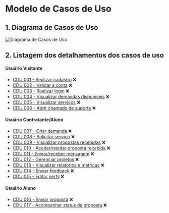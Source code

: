 # Modelo de Casos de Uso

## 1. Diagrama de Casos de Uso

![Diagrama de Casos de Uso](cdu.png)

## 2. Listagem dos detalhamentos dos casos de uso

#### Usuário Visitante

* [CDU 001 - Realizar cadastro](docs/cdu/cdu-001/cdu-001.md) ❌
* [CDU 002 - Validar a conta](docs/cdu/cdu-002/cdu-002.md) ❌
* [CDU 003 - Realizar login](docs/cdu/cdu-003/cdu-003.md) ❌
* [CDU 004 - Visualizar demandas disponíveis](docs/cdu/cdu-004/cdu-004.md) ❌
* [CDU 005 - Visualizar serviços](docs/cdu/cdu-005/cdu-005.md) ❌
* [CDU 006 - Abrir chamado de suporte](docs/cdu/cdu-006/cdu-006.md) ❌

#### Usuário Contratante/Aluno

* [CDU 007 - Criar demanda](docs/cdu/cdu-007/cdu-007.md) ❌
* [CDU 008 - Solicitar serviço](docs/cdu/cdu-008/cdu-008.md) ❌
* [CDU 009 - Visualizar propostas recebidas](docs/cdu/cdu-009/cdu-009.md) ❌
* [CDU 010 - Aceitar/rejeitar proposta recebida](docs/cdu/cdu-010/cdu-010.md) ❌
* [CDU 011 - Enviar/receber mensagem](docs/cdu/cdu-011/cdu-011.md) ❌
* [CDU 012 - Gerenciar projetos](docs/cdu/cdu-012/cdu-012.md) ❌
* [CDU 013 - Visualizar relatórios e métricas](docs/cdu/cdu-013/cdu-013.md) ❌
* [CDU 014 - Enviar feedback](docs/cdu/cdu-014/cdu-014.md) ❌
* [CDU 015 - Editar perfil](docs/cdu/cdu-015/cdu-015.md) ❌

#### Usuário Aluno

* [CDU 016 - Enviar proposta](docs/cdu/cdu-016/cdu-016.md) ❌
* [CDU 017 - Acompanhar status da proposta](docs/cdu/cdu-017/cdu-017.md) ❌
